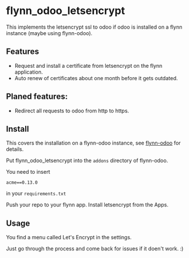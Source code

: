 # flynn_odoo_letsencrypt

This implements the letsencrypt ssl to odoo if odoo is installed on a flynn
instance (maybe using flynn-odoo).

## Features
- Request and install a certificate from letsencrypt on the flynn application.
- Auto renew of certificates about one month before it gets outdated.

## Planed features:
- Redirect all requests to odoo from http to https.

## Install

This covers the installation on a flynn-odoo instance, see
[flynn-odoo](https://github.com/grauschnabel/flynn-odoo) for details.

Put flynn_odoo_letsencrypt into the `addons` directory of flynn-odoo.

You need to insert

`acme==0.13.0`

in your `requirements.txt`

Push your repo to your flynn app.  Install letsencrypt from the Apps.

## Usage

You find a menu called Let's Encrypt in the settings.

Just go through the process and come back for issues if it doen't work. :)

